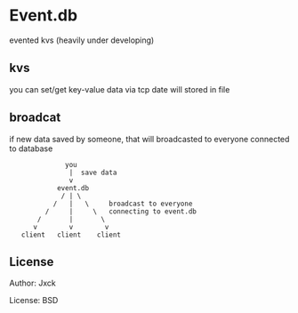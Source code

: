 # Event.db

evented kvs
(heavily under developing)

## kvs

you can set/get key-value data via tcp
date will stored in file

## broadcat

if new data saved by someone,
that will broadcasted to everyone
connected to database

```
              you
               |  save data
               v
            event.db
             / | \
           /   |   \     broadcast to everyone
         /     |     \   connecting to event.db
       /       |       \
      v        v        v
   client   client    client
```

## License

Author: Jxck

License: BSD
